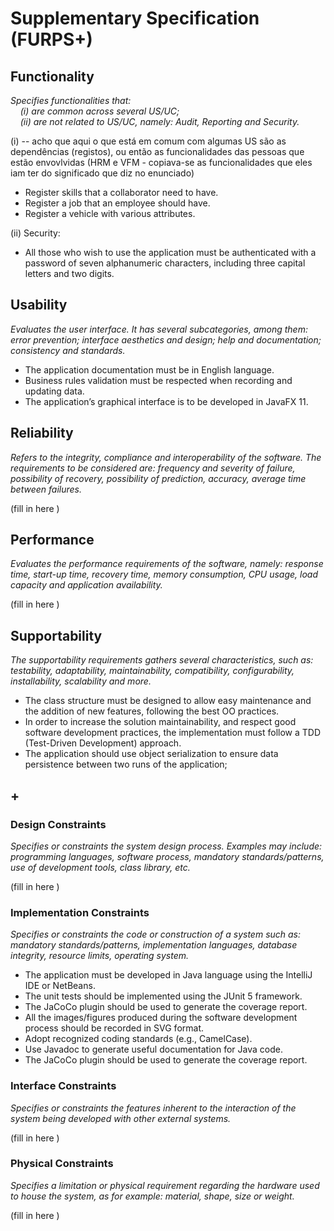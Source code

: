 # Supplementary Specification (FURPS+)

## Functionality

_Specifies functionalities that:  
&nbsp; &nbsp; (i) are common across several US/UC;  
&nbsp; &nbsp; (ii) are not related to US/UC, namely: Audit, Reporting and Security._

(i) -- acho que aqui o que está em comum com algumas US são as dependências (registos), ou então as funcionalidades das
pessoas que estão envovlvidas (HRM e VFM - copiava-se as funcionalidades que eles iam ter do significado que diz no enunciado)
* Register skills that a collaborator need to have.
* Register a job that an employee should have.
* Register a vehicle with various attributes.

(ii)
Security:
* All those who wish to use the application must be authenticated with a password of seven alphanumeric characters, including three capital letters and two digits.



## Usability

_Evaluates the user interface. It has several subcategories,
among them: error prevention; interface aesthetics and design; help and
documentation; consistency and standards._

* The application documentation must be in English language.
* Business rules validation must be respected when recording and updating data.
* The application’s graphical interface is to be developed in JavaFX 11.

## Reliability

_Refers to the integrity, compliance and interoperability of the software. The requirements to be considered are: frequency and severity of failure, possibility of recovery, possibility of prediction, accuracy, average time between failures._

(fill in here )

## Performance

_Evaluates the performance requirements of the software, namely: response time, start-up time, recovery time, memory consumption, CPU usage, load capacity and application availability._

(fill in here )


## Supportability

_The supportability requirements gathers several characteristics, such as:
testability, adaptability, maintainability, compatibility,
configurability, installability, scalability and more._

* The class structure must be designed to allow easy maintenance and the addition of new features, following the best OO practices.
*  In order to increase the solution maintainability, and respect good software development practices, the implementation 
must follow a TDD (Test-Driven Development) approach.
* The application should use object serialization to ensure data persistence between two runs of the application;

## +

### Design Constraints

_Specifies or constraints the system design process. Examples may include: programming languages, software process, mandatory standards/patterns, use of development tools, class library, etc._

(fill in here )

### Implementation Constraints

_Specifies or constraints the code or construction of a system
such as: mandatory standards/patterns, implementation languages,
database integrity, resource limits, operating system._

* The application must be developed in Java language using the IntelliJ IDE or NetBeans. 
* The unit tests should be implemented using the JUnit 5 framework. 
* The JaCoCo plugin should be used to generate the coverage report.
* All the images/figures produced during the software development process should be recorded in SVG format.
* Adopt recognized coding standards (e.g., CamelCase).
* Use Javadoc to generate useful documentation for Java code.
* The JaCoCo plugin should be used to generate the coverage report.


### Interface Constraints

_Specifies or constraints the features inherent to the interaction of the
system being developed with other external systems._

(fill in here )

### Physical Constraints

_Specifies a limitation or physical requirement regarding the hardware used to house the system, as for example: material, shape, size or weight._

(fill in here )